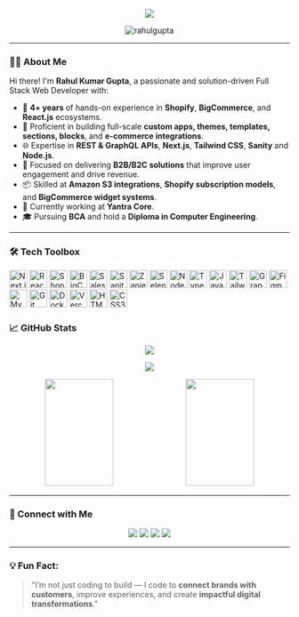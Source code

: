 <p align="center">
  <a href="https://github.com/DevRahulKumarGupta">
    <img src="https://readme-typing-svg.herokuapp.com?font=Fira+Code&duration=3000&pause=1000&color=000000&center=true&vCenter=true&width=500&lines=🚀+Senior+Web+Developer+%7C+E-commerce+Specialist;Expert+in+Shopify+%7C+BigCommerce+%7C+Next.js;Welcome+to+Rahul's+GitHub+Universe!">
  </a>
</p>

<p align="center">
  <img src="https://komarev.com/ghpvc/?username=DevRahulKumarGupta&label=Profile+views&color=0e75b6&style=flat" alt="rahulgupta" />
</p>

---

### 👨‍💻 About Me

Hi there! I'm **Rahul Kumar Gupta**, a passionate and solution-driven Full Stack Web Developer with:

- 🎯 **4+ years** of hands-on experience in **Shopify**, **BigCommerce**, and **React.js** ecosystems.
- 🔧 Proficient in building full-scale **custom apps, themes, templates, sections, blocks**, and **e-commerce integrations**.
- 🌐 Expertise in **REST & GraphQL APIs**, **Next.js**, **Tailwind CSS**, **Sanity** and **Node.js**.
- 🚀 Focused on delivering **B2B/B2C solutions** that improve user engagement and drive revenue.
- 📦 Skilled at **Amazon S3 integrations**, **Shopify subscription models**, and **BigCommerce widget systems**.
- 💼 Currently working at **Yantra Core**.
- 🎓 Pursuing **BCA** and hold a **Diploma in Computer Engineering**.

---

### 🛠️ Tech Toolbox

 <div class="flex flex-wrap gap-2">
  <!-- Original List with Simple Icons -->
  <img src="https://cdn.simpleicons.org/nextdotjs/000000" alt="Next.js" title="Next.js" width="32">
  <img src="https://cdn.simpleicons.org/react/61DAFB" alt="React" title="React" width="32">
  <img src="https://cdn.simpleicons.org/shopify/7AB55C" alt="Shopify" title="Shopify" width="32">
  <img src="https://cdn.simpleicons.org/bigcommerce/CF0C2E" alt="BigCommerce" title="BigCommerce" width="32">
  <img src="https://cdn.simpleicons.org/salesforce/00A1E0" alt="Salesforce" title="Salesforce" width="32">
  <img src="https://cdn.simpleicons.org/sanity/00A1E0" alt="Sanity" title="Sanity" width="32">
  <img src="https://cdn.simpleicons.org/zapier/FF4A00" alt="Zapier" title="Zapier" width="32">
  <img src="https://cdn.simpleicons.org/selenium/43B02A" alt="Selenium" title="Selenium" width="32">
  <img src="https://cdn.simpleicons.org/nodedotjs/339933" alt="Node.js" title="Node.js" width="32">
  <img src="https://cdn.simpleicons.org/typescript/3178C6" alt="TypeScript" title="TypeScript" width="32">
  <img src="https://cdn.simpleicons.org/javascript/F7DF1E" alt="JavaScript" title="JavaScript" width="32">
  <img src="https://cdn.simpleicons.org/tailwindcss/06B6D4" alt="Tailwind CSS" title="Tailwind CSS" width="32">
  <img src="https://cdn.simpleicons.org/graphql/E10098" alt="GraphQL" title="GraphQL" width="32">
  <img src="https://cdn.simpleicons.org/figma/F24E1E" alt="Figma" title="Figma" width="32">
  <img src="https://cdn.simpleicons.org/mysql/4479A1" alt="MySQL" title="MySQL" width="32">
  <img src="https://cdn.simpleicons.org/git/F05032" alt="Git" title="Git" width="32">
  <img src="https://cdn.simpleicons.org/docker/2496ED" alt="Docker" title="Docker" width="32">
  <img src="https://cdn.simpleicons.org/vercel/000000" alt="Vercel" title="Vercel" width="32">
  <img src="https://cdn.simpleicons.org/html5/E34F26" alt="HTML5" title="HTML5" width="32">
  <img src="https://cdn.simpleicons.org/css3/1572B6" alt="CSS3" title="CSS3" width="32">
</div>

### 📈 GitHub Stats

<p align="center">
  <img src="https://github-readme-streak-stats.herokuapp.com/?user=DevRahulKumarGupta&theme=radical&border=7F3FBF&background=0D1117" />
</p>

<p align="center">
  <img src="https://github-profile-summary-cards.vercel.app/api/cards/profile-details?username=DevRahulKumarGupta&theme=radical" />
</p>

<p align="center">
  <img src="https://denvercoder1-github-readme-stats.vercel.app/api?username=DevRahulKumarGupta&show_icons=true&count_private=true&theme=react&border_color=7F3FBF&bg_color=0D1117&title_color=F85D7F&icon_color=F8D866" height="192px" width="49.5%" />
  <img src="https://denvercoder1-github-readme-stats.vercel.app/api/top-langs/?username=DevRahulKumarGupta&langs_count=8&layout=compact&theme=react&border_color=7F3FBF&bg_color=0D1117&title_color=F85D7F&icon_color=F8D866" height="192px" width="49.5%" />
</p>

---

### 🔗 Connect with Me

<p align="center">
  <a href="mailto:rahulkumar.588111@gmail.com"><img src="https://img.shields.io/badge/email-EA4335?style=for-the-badge&logo=gmail&logoColor=white" /></a>
  <a href="https://linkedin.com/in/rahulkumargupta96"><img src="https://img.shields.io/badge/linkedin-0A66C2?style=for-the-badge&logo=linkedin&logoColor=white" /></a>
  <a href="https://www.facebook.com/profile.php?id=100022593519399"><img src="https://img.shields.io/badge/facebook-1877F2?style=for-the-badge&logo=facebook&logoColor=white" /></a>
  <a href="https://github.com/DevRahulKumarGupta"><img src="https://img.shields.io/badge/github-100000?style=for-the-badge&logo=github&logoColor=white" /></a>
</p>

---

### 💡 Fun Fact:
> "I’m not just coding to build — I code to **connect brands with customers**, improve experiences, and create **impactful digital transformations**."

